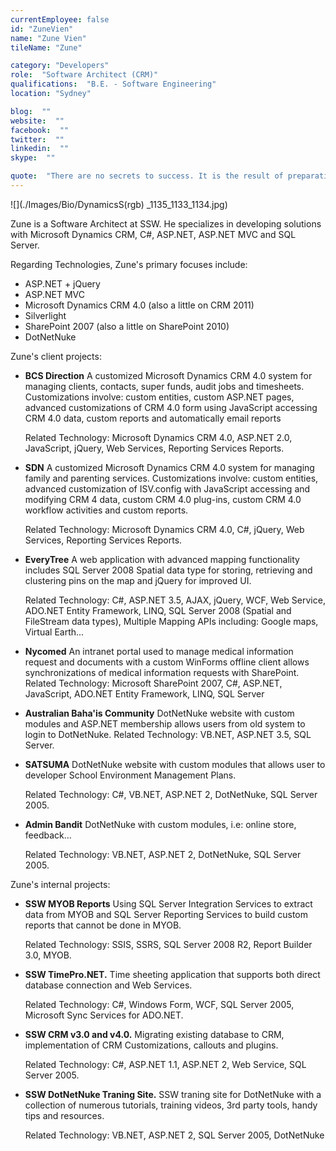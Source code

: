 ```yaml
---
currentEmployee: false
id: "ZuneVien"
name: "Zune Vien"
tileName: "Zune"

category: "Developers"
role:  "Software Architect (CRM)"
qualifications:  "B.E. - Software Engineering"
location: "Sydney"

blog:  ""
website:  ""
facebook:  ""
twitter:  ""
linkedin:  ""
skype:  ""

quote:  "There are no secrets to success. It is the result of preparation, hard work, and learning from failure."
---
```


  

 ![](./Images/Bio/DynamicsS(rgb) 
_1135_1133_1134.jpg)   

 Zune is a Software Architect at SSW. He specializes in developing solutions with Microsoft Dynamics CRM, C#, ASP.NET, ASP.NET MVC and SQL Server.  

 Regarding Technologies, Zune's primary focuses include: 

*   ASP.NET + jQuery 
*   ASP.NET MVC 
*   Microsoft Dynamics CRM 4.0 (also a little on CRM 2011) 
*   Silverlight 
*   SharePoint 2007 (also a little on SharePoint 2010) 
*   DotNetNuke 

Zune's client projects:

*   **BCS Direction** A customized Microsoft Dynamics CRM 4.0 system for managing clients, contacts, super funds, audit jobs and timesheets. Customizations involve: custom entities, custom ASP.NET pages, advanced customizations of CRM 4.0 form using JavaScript accessing CRM 4.0 data, custom reports and automatically email reports   

    Related Technology: Microsoft Dynamics CRM 4.0, ASP.NET 2.0, JavaScript, jQuery, Web Services, Reporting Services Reports. 
*   **SDN** A customized Microsoft Dynamics CRM 4.0 system for managing family and parenting services. Customizations involve: custom entities, advanced customization of ISV.config with JavaScript accessing and modifying CRM 4 data, custom CRM 4.0 plug-ins, custom CRM 4.0 workflow activities and custom reports.  

    Related Technology: Microsoft Dynamics CRM 4.0, C#, jQuery, Web Services, Reporting Services Reports. 
*   **EveryTree** A web application with advanced mapping functionality includes SQL Server 2008 Spatial data type for storing, retrieving and clustering pins on the map and jQuery for improved UI.  

    Related Technology: C#, ASP.NET 3.5, AJAX, jQuery, WCF, Web Service, ADO.NET Entity Framework, LINQ, SQL Server 2008 (Spatial and FileStream data types), Multiple Mapping APIs including: Google maps, Virtual Earth... 
*   **Nycomed** An intranet portal used to manage medical information request and documents with a custom WinForms offline client allows synchronizations of medical information requests with SharePoint. Related Technology: Microsoft SharePoint 2007, C#, ASP.NET, JavaScript, ADO.NET Entity Framework, LINQ, SQL Server 
*   **Australian Baha'is Community** DotNetNuke website with custom modules and ASP.NET membership allows users from old system to login to DotNetNuke. Related Technology: VB.NET, ASP.NET 3.5, SQL Server. 
*   **SATSUMA** DotNetNuke website with custom modules that allows user to developer School Environment Management Plans.  

    Related Technology: C#, VB.NET, ASP.NET 2, DotNetNuke, SQL Server 2005. 
*   **Admin Bandit** DotNetNuke with custom modules, i.e: online store, feedback...  

    Related Technology: VB.NET, ASP.NET 2, DotNetNuke, SQL Server 2005. 

Zune's internal projects: 

*   **SSW MYOB Reports** Using SQL Server Integration Services to extract data from MYOB and SQL Server Reporting Services to build custom reports that cannot be done in MYOB.  

    Related Technology: SSIS, SSRS, SQL Server 2008 R2, Report Builder 3.0, MYOB. 
*   **SSW TimePro.NET.** Time sheeting application that supports both direct database connection and Web Services.  

    Related Technology: C#, Windows Form, WCF, SQL Server 2005, Microsoft Sync Services for ADO.NET. 
*   **SSW CRM v3.0 and v4.0.** Migrating existing database to CRM, implementation of CRM Customizations, callouts and plugins.  

    Related Technology: C#, ASP.NET 1.1, ASP.NET 2, Web Service, SQL Server 2005. 
*   **SSW DotNetNuke Traning Site.** SSW traning site for DotNetNuke with a collection of numerous tutorials, training videos, 3rd party tools, handy tips and resources.  

    Related Technology: VB.NET, ASP.NET 2, SQL Server 2005, DotNetNuke 